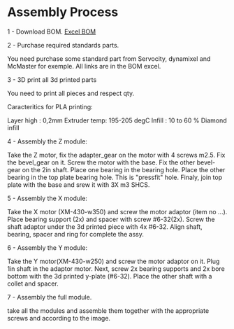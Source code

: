 # Assembly Process



1 - Download BOM.
	[Excel BOM](https://github.com/gene2302/3-axis-ROS-sensor-head/blob/master/Hardware/BOM/BOM.xlsx)

2 - Purchase required standards parts.

You need purchase some standard part from Servocity, dynamixel and McMaster for exemple. All links are in the BOM excel.

3 - 3D print all 3d printed parts

You need to print all pieces and respect qty. 

Caracteritics for PLA printing:

Layer high : 0,2mm
Extruder temp: 195-205 degC
Infill : 10 to 60 % Diamond infill

4 - Assembly the Z module:

Take the Z motor, fix the adapter_gear on the motor with 4 screws m2.5.
Fix the bevel_gear on it. Screw the motor with the base. Fix the other bevel-gear on the 2in shaft. Place one bearing in the bearing hole. Place the other bearing in the top plate bearing hole. This is "pressfit" hole.
Finaly, join top plate with the base and srew it with 3X m3 SHCS.

5 - Assembly the X module:

Take the X motor (XM-430-w350) and screw the motor adaptor (item no ...). Place bearing support (2x) and spacer with screw #6-32(2x). Screw the shaft adaptor under the 3d printed piece with 4x #6-32.
Align shaft, bearing, spacer and ring for complete the assy.

6 - Assembly the Y module:

Take the Y motor(XM-430-w250) and screw the motor adaptor on it. Plug 1in shaft in the adaptor motor. Next, screw 2x bearing supports and 2x bore bottom with the 3d printed y-plate (#6-32). Place the other shaft with a collet and spacer. 

7 - Assembly the full module.

take all the modules and assemble them together with the appropriate screws and according to the image.



<!--stackedit_data:
eyJoaXN0b3J5IjpbLTE4NjkwNDc1NTUsLTM2NjI4Njg2MSw0ND
A3NjIyMTcsLTIyNjI0MTQwMiwtMjM4MTM3MzU2LC0xNDYwMzQ3
OTA3LC0xMjY1MTA3ODQ0LDE3ODg3OTc0MDMsMTkyMTkzNDQ0Ny
wtNTU0MDY0NjA2LC0zNDU2NDMzNDQsMTEyMDA1NTk5XX0=
-->
